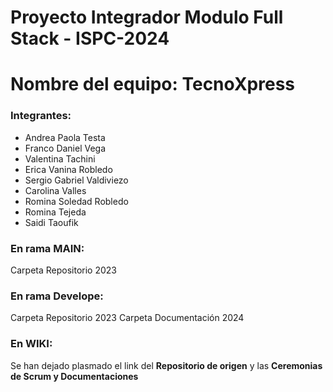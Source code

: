 
# Proyecto Integrador Modulo Full Stack - ISPC-2024
# Nombre del equipo: TecnoXpress

### Integrantes:
* Andrea Paola Testa 
* Franco Daniel Vega
* Valentina Tachini
* Erica Vanina Robledo 
* Sergio Gabriel Valdiviezo
* Carolina Valles
* Romina Soledad Robledo
* Romina Tejeda
* Saidi Taoufik

### En rama MAIN:
Carpeta Repositorio 2023 
### En rama Develope:
Carpeta Repositorio 2023 
Carpeta Documentación 2024

### En WIKI:
Se han dejado plasmado el link del **Repositorio de origen** y  las **Ceremonias de Scrum y Documentaciones**

